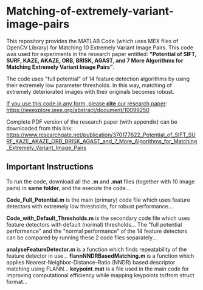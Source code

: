 # Matching-of-extremely-variant-image-pairs
This repository provides the MATLAB Code (which uses MEX files of OpenCV Library) for Matching 10 Extremely Variant Image Pairs. This code was used for experiments in the research paper entitled: **"Potential of SIFT, SURF, KAZE, AKAZE, ORB, BRISK, AGAST, and 7 More Algorithms for Matching Extremely Variant Image Pairs"**. 

The code uses "full potential" of 14 feature detection algorithms by using their extremely low parameter thresholds. In this way, matching of extremely deteriorated images with their originals becomes robust.

<ins>If you use this code in any form, please **cite** our research paper</ins>: https://ieeexplore.ieee.org/abstract/document/10099250

Complete PDF version of the research paper (with appendix) can be downloaded from this link: https://www.researchgate.net/publication/370177622_Potential_of_SIFT_SURF_KAZE_AKAZE_ORB_BRISK_AGAST_and_7_More_Algorithms_for_Matching_Extremely_Variant_Image_Pairs


## Important Instructions
To run the code, download all the **.m** and **.mat** files (together with 10 image pairs) in **same folder**, and the execute the code...

**Code_Full_Potential.m** is the main (primary) code file which uses feature detectors with extremely low thresholds, for robust performance...

**Code_with_Default_Thresholds.m** is the secondary code file which uses feature detectors with default (normal) thresholds...
The "full potential performance" and the "normal performance" of the 14 feature detectors can be compared by running these 2 code files separately...

**analyseFeatureDetector.m** is a function which finds repeatability of the feature detector in use...
**flannNNDRBasedMatching.m** is a function which applies Nearest-Neighbor-Distance-Ratio (NNDR) based descriptor matching using FLANN...
**keypoint.mat** is a file used in the main code for improving computational efficiency while mapping keypoints to/from struct format...
